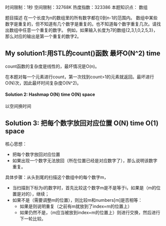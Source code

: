 时间限制：1秒 空间限制：32768K 热度指数：323386
本题知识点： 数组

题目描述
在一个长度为n的数组里的所有数字都在0到n-1的范围内。 数组中某些数字是重复的，但不知道有几个数字是重复的。也不知道每个数字重复几次。请找出数组中任意一个重复的数字。 例如，如果输入长度为7的数组{2,3,1,0,2,5,3}，那么对应的输出是第一个重复的数字2。

## My solution1:用STL的count()函数 最坏O(N^2) time

count函数的复杂度是线性的，最坏情况是O(n)。

在本题对每一个元素进行count，第一次找到count>1的元素就返回。最坏进行O(N)次，因此最坏时间复杂度O(N^2)。

#### Solution 2: Hashmap O(N) time O(N) space

以空间换时间

## Solution 3: 把每个数字放回对应位置 O(N) time O(1) space

核心思想：

- 把每个数字放回对应位置
- 如果出现一个数字无法放回（所在位置已经是对应数字了），那么说明该数字重复。

具体步骤：从头到尾的扫描这个数组中的每个数字m，

+ 当扫描到下标为i的数字时，首先比较这个数字m是不是等于i，如果是（m的位置是对的），继续；
+ 如果不是（需要调整m的位置），则比较m和numbers[m]是否相等：
  + 如果是则说明重复（之前有m就放到了index=m的位置上）
  + 如果仍然不是，（m应当被放到index=m的位置上）则进行交换，然后进行下一轮比较。

